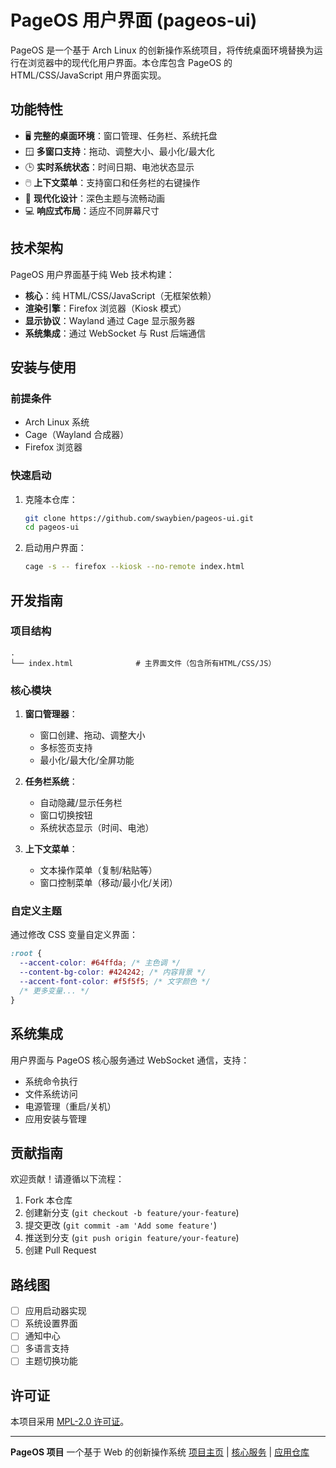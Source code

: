 # PageOS 用户界面 (pageos-ui)

PageOS 是一个基于 Arch Linux 的创新操作系统项目，将传统桌面环境替换为运行在浏览器中的现代化用户界面。本仓库包含 PageOS 的 HTML/CSS/JavaScript 用户界面实现。

<!-- TODO: ![PageOS 用户界面预览]() -->

## 功能特性

- 🖥️ **完整的桌面环境**：窗口管理、任务栏、系统托盘
- 🪟 **多窗口支持**：拖动、调整大小、最小化/最大化
- 🕒 **实时系统状态**：时间日期、电池状态显示
- 🖱️ **上下文菜单**：支持窗口和任务栏的右键操作
- 🎨 **现代化设计**：深色主题与流畅动画
- 💻 **响应式布局**：适应不同屏幕尺寸

## 技术架构

PageOS 用户界面基于纯 Web 技术构建：

- **核心**：纯 HTML/CSS/JavaScript（无框架依赖）
- **渲染引擎**：Firefox 浏览器（Kiosk 模式）
- **显示协议**：Wayland 通过 Cage 显示服务器
- **系统集成**：通过 WebSocket 与 Rust 后端通信

## 安装与使用

### 前提条件

- Arch Linux 系统
- Cage（Wayland 合成器）
- Firefox 浏览器

### 快速启动

1. 克隆本仓库：

   ```bash
   git clone https://github.com/swaybien/pageos-ui.git
   cd pageos-ui
   ```

2. 启动用户界面：
   ```bash
   cage -s -- firefox --kiosk --no-remote index.html
   ```

## 开发指南

### 项目结构

```
.
└── index.html              # 主界面文件（包含所有HTML/CSS/JS）
```

### 核心模块

1. **窗口管理器**：

   - 窗口创建、拖动、调整大小
   - 多标签页支持
   - 最小化/最大化/全屏功能

2. **任务栏系统**：

   - 自动隐藏/显示任务栏
   - 窗口切换按钮
   - 系统状态显示（时间、电池）

3. **上下文菜单**：
   - 文本操作菜单（复制/粘贴等）
   - 窗口控制菜单（移动/最小化/关闭）

### 自定义主题

通过修改 CSS 变量自定义界面：

```css
:root {
  --accent-color: #64ffda; /* 主色调 */
  --content-bg-color: #424242; /* 内容背景 */
  --accent-font-color: #f5f5f5; /* 文字颜色 */
  /* 更多变量... */
}
```

## 系统集成

用户界面与 PageOS 核心服务通过 WebSocket 通信，支持：

- 系统命令执行
- 文件系统访问
- 电源管理（重启/关机）
- 应用安装与管理

## 贡献指南

欢迎贡献！请遵循以下流程：

1. Fork 本仓库
2. 创建新分支 (`git checkout -b feature/your-feature`)
3. 提交更改 (`git commit -am 'Add some feature'`)
4. 推送到分支 (`git push origin feature/your-feature`)
5. 创建 Pull Request

## 路线图

- [ ] 应用启动器实现
- [ ] 系统设置界面
- [ ] 通知中心
- [ ] 多语言支持
- [ ] 主题切换功能

## 许可证

本项目采用 [MPL-2.0 许可证](LICENSE.md)。

---

**PageOS 项目**
一个基于 Web 的创新操作系统
[项目主页](https://github.com/swaybien/pageos) | [核心服务](https://github.com/swaybien/pageos-core) | [应用仓库](https://github.com/swaybien/pageos-apps)
